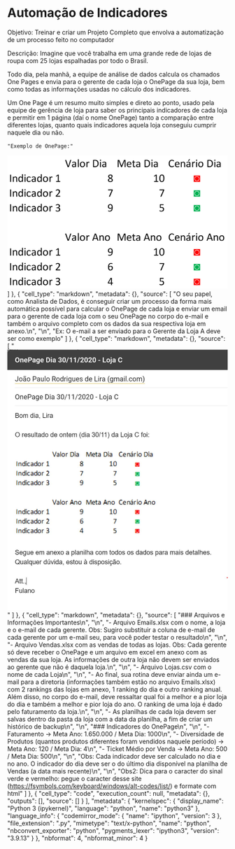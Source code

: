 
# Automação de Indicadores

Objetivo: Treinar e criar um Projeto Completo que envolva a automatização de um processo feito no computador

Descrição:
Imagine que você trabalha em uma grande rede de lojas de roupa com 25 lojas espalhadas por todo o Brasil.

Todo dia, pela manhã, a equipe de análise de dados calcula os chamados One Pages e envia para o gerente de cada loja o OnePage da sua loja, bem como todas as informações usadas no cálculo dos indicadores.

Um One Page é um resumo muito simples e direto ao ponto, usado pela equipe de gerência de loja para saber os principais indicadores de cada loja e permitir em 1 página (daí o nome OnePage) tanto a comparação entre diferentes lojas, quanto quais indicadores aquela loja conseguiu cumprir naquele dia ou não.

    "Exemplo de OnePage:"

![title](onepage.png)
   ]
  },
  {
   "cell_type": "markdown",
   "metadata": {},
   "source": [
    "O seu papel, como Analista de Dados, é conseguir criar um processo da forma mais automática possível para calcular o OnePage de cada loja e enviar um email para o gerente de cada loja com o seu OnePage no corpo do e-mail e também o arquivo completo com os dados da sua respectiva loja em anexo.\n",
    "\n",
    "Ex: O e-mail a ser enviado para o Gerente da Loja A deve ser como exemplo"
   ]
  },
  {
   "cell_type": "markdown",
   "metadata": {},
   "source": [
    "![exemplo_email](Exemplo.JPG)"
   ]
  },
  {
   "cell_type": "markdown",
   "metadata": {},
   "source": [
    "### Arquivos e Informações Importantes\n",
    "\n",
    "- Arquivo Emails.xlsx com o nome, a loja e o e-mail de cada gerente. Obs: Sugiro substituir a coluna de e-mail de cada gerente por um e-mail seu, para você poder testar o resultado\n",
    "\n",
    "- Arquivo Vendas.xlsx com as vendas de todas as lojas. Obs: Cada gerente só deve receber o OnePage e um arquivo em excel em anexo com as vendas da sua loja. As informações de outra loja não devem ser enviados ao gerente que não é daquela loja.\n",
    "\n",
    "- Arquivo Lojas.csv com o nome de cada Loja\n",
    "\n",
    "- Ao final, sua rotina deve enviar ainda um e-mail para a diretoria (informações também estão no arquivo Emails.xlsx) com 2 rankings das lojas em anexo, 1 ranking do dia e outro ranking anual. Além disso, no corpo do e-mail, deve ressaltar qual foi a melhor e a pior loja do dia e também a melhor e pior loja do ano. O ranking de uma loja é dado pelo faturamento da loja.\n",
    "\n",
    "- As planilhas de cada loja devem ser salvas dentro da pasta da loja com a data da planilha, a fim de criar um histórico de backup\n",
    "\n",
    "### Indicadores do OnePage\n",
    "\n",
    "- Faturamento -> Meta Ano: 1.650.000 / Meta Dia: 1000\n",
    "- Diversidade de Produtos (quantos produtos diferentes foram vendidos naquele período) -> Meta Ano: 120 / Meta Dia: 4\n",
    "- Ticket Médio por Venda -> Meta Ano: 500 / Meta Dia: 500\n",
    "\n",
    "Obs: Cada indicador deve ser calculado no dia e no ano. O indicador do dia deve ser o do último dia disponível na planilha de Vendas (a data mais recente)\n",
    "\n",
    "Obs2: Dica para o caracter do sinal verde e vermelho: pegue o caracter desse site (https://fsymbols.com/keyboard/windows/alt-codes/list/) e formate com html"
   ]
  },
  {
   "cell_type": "code",
   "execution_count": null,
   "metadata": {},
   "outputs": [],
   "source": []
  }
 ],
 "metadata": {
  "kernelspec": {
   "display_name": "Python 3 (ipykernel)",
   "language": "python",
   "name": "python3"
  },
  "language_info": {
   "codemirror_mode": {
    "name": "ipython",
    "version": 3
   },
   "file_extension": ".py",
   "mimetype": "text/x-python",
   "name": "python",
   "nbconvert_exporter": "python",
   "pygments_lexer": "ipython3",
   "version": "3.9.13"
  }
 },
 "nbformat": 4,
 "nbformat_minor": 4
}
